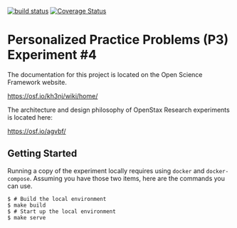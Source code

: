 [![build status](https://travis-ci.org/openstax/research-p3-experiment-4.svg?branch=master)](https://travis-ci.org/openstax/research-p3-experiment-4.svg?branch=master)
[![Coverage Status](https://coveralls.io/repos/github/openstax/research-p3-experiment-4/badge.svg?branch=master)](https://coveralls.io/github/openstax/research-p3-experiment-4?branch=master)

# Personalized Practice Problems (P3) Experiment #4

The documentation for this project is located on the Open Science Framework website.

https://osf.io/kh3nj/wiki/home/

The architecture and design philosophy of OpenStax Research experiments is located here:

https://osf.io/agvbf/

## Getting Started

Running a copy of the experiment locally requires using `docker` and `docker-compose`. Assuming you have those two items, here are the commands you can use.

```
$ # Build the local environment
$ make build
$ # Start up the local environment
$ make serve
```
